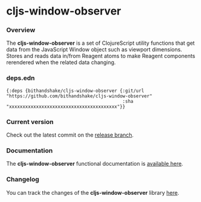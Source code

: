 
# cljs-window-observer

### Overview

The <strong>cljs-window-observer</strong> is a set of ClojureScript utility
functions that get data from the JavaScript Window object such as viewport dimensions.
Stores and reads data in/from Reagent atoms to make Reagent components
rerendered when the related data changing.

### deps.edn

```
{:deps {bithandshake/cljs-window-observer {:git/url "https://github.com/bithandshake/cljs-window-observer"
                                           :sha     "xxxxxxxxxxxxxxxxxxxxxxxxxxxxxxxxxxxxxxxx"}}
```

### Current version

Check out the latest commit on the [release branch](https://github.com/bithandshake/cljs-window-observer/tree/release).

### Documentation

The <strong>cljs-window-observer</strong> functional documentation is [available here](documentation/COVER.md).

### Changelog

You can track the changes of the <strong>cljs-window-observer</strong> library [here](CHANGES.md).
